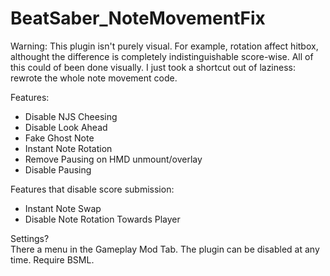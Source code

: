 # BeatSaber_NoteMovementFix  

Warning: This plugin isn't purely visual. For example, rotation affect hitbox, althought the difference is completely indistinguishable score-wise.
All of this could of been done visually. I just took a shortcut out of laziness: rewrote the whole note movement code.

Features:  
- Disable NJS Cheesing
- Disable Look Ahead
- Fake Ghost Note
- Instant Note Rotation   
- Remove Pausing on HMD unmount/overlay
- Disable Pausing

Features that disable score submission:
- Instant Note Swap   
- Disable Note Rotation Towards Player 

Settings?  
There a menu in the Gameplay Mod Tab. The plugin can be disabled at any time. Require BSML.
